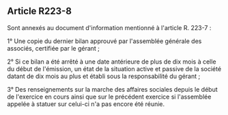 Article R223-8
----
Sont annexés au document d'information mentionné à l'article R. 223-7 :

1° Une copie du dernier bilan approuvé par l'assemblée générale des associés,
certifiée par le gérant ;

2° Si ce bilan a été arrêté à une date antérieure de plus de dix mois à celle du
début de l'émission, un état de la situation active et passive de la société
datant de dix mois au plus et établi sous la responsabilité du gérant ;

3° Des renseignements sur la marche des affaires sociales depuis le début de
l'exercice en cours ainsi que sur le précédent exercice si l'assemblée appelée à
statuer sur celui-ci n'a pas encore été réunie.
